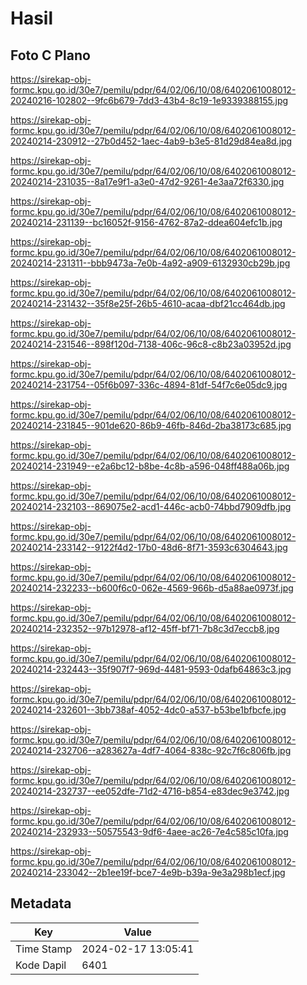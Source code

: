 # Hasil

## Foto C Plano

https://sirekap-obj-formc.kpu.go.id/30e7/pemilu/pdpr/64/02/06/10/08/6402061008012-20240216-102802--9fc6b679-7dd3-43b4-8c19-1e9339388155.jpg

https://sirekap-obj-formc.kpu.go.id/30e7/pemilu/pdpr/64/02/06/10/08/6402061008012-20240214-230912--27b0d452-1aec-4ab9-b3e5-81d29d84ea8d.jpg

https://sirekap-obj-formc.kpu.go.id/30e7/pemilu/pdpr/64/02/06/10/08/6402061008012-20240214-231035--8a17e9f1-a3e0-47d2-9261-4e3aa72f6330.jpg

https://sirekap-obj-formc.kpu.go.id/30e7/pemilu/pdpr/64/02/06/10/08/6402061008012-20240214-231139--bc16052f-9156-4762-87a2-ddea604efc1b.jpg

https://sirekap-obj-formc.kpu.go.id/30e7/pemilu/pdpr/64/02/06/10/08/6402061008012-20240214-231311--bbb9473a-7e0b-4a92-a909-6132930cb29b.jpg

https://sirekap-obj-formc.kpu.go.id/30e7/pemilu/pdpr/64/02/06/10/08/6402061008012-20240214-231432--35f8e25f-26b5-4610-acaa-dbf21cc464db.jpg

https://sirekap-obj-formc.kpu.go.id/30e7/pemilu/pdpr/64/02/06/10/08/6402061008012-20240214-231546--898f120d-7138-406c-96c8-c8b23a03952d.jpg

https://sirekap-obj-formc.kpu.go.id/30e7/pemilu/pdpr/64/02/06/10/08/6402061008012-20240214-231754--05f6b097-336c-4894-81df-54f7c6e05dc9.jpg

https://sirekap-obj-formc.kpu.go.id/30e7/pemilu/pdpr/64/02/06/10/08/6402061008012-20240214-231845--901de620-86b9-46fb-846d-2ba38173c685.jpg

https://sirekap-obj-formc.kpu.go.id/30e7/pemilu/pdpr/64/02/06/10/08/6402061008012-20240214-231949--e2a6bc12-b8be-4c8b-a596-048ff488a06b.jpg

https://sirekap-obj-formc.kpu.go.id/30e7/pemilu/pdpr/64/02/06/10/08/6402061008012-20240214-232103--869075e2-acd1-446c-acb0-74bbd7909dfb.jpg

https://sirekap-obj-formc.kpu.go.id/30e7/pemilu/pdpr/64/02/06/10/08/6402061008012-20240214-233142--9122f4d2-17b0-48d6-8f71-3593c6304643.jpg

https://sirekap-obj-formc.kpu.go.id/30e7/pemilu/pdpr/64/02/06/10/08/6402061008012-20240214-232233--b600f6c0-062e-4569-966b-d5a88ae0973f.jpg

https://sirekap-obj-formc.kpu.go.id/30e7/pemilu/pdpr/64/02/06/10/08/6402061008012-20240214-232352--97b12978-af12-45ff-bf71-7b8c3d7eccb8.jpg

https://sirekap-obj-formc.kpu.go.id/30e7/pemilu/pdpr/64/02/06/10/08/6402061008012-20240214-232443--35f907f7-969d-4481-9593-0dafb64863c3.jpg

https://sirekap-obj-formc.kpu.go.id/30e7/pemilu/pdpr/64/02/06/10/08/6402061008012-20240214-232601--3bb738af-4052-4dc0-a537-b53be1bfbcfe.jpg

https://sirekap-obj-formc.kpu.go.id/30e7/pemilu/pdpr/64/02/06/10/08/6402061008012-20240214-232706--a283627a-4df7-4064-838c-92c7f6c806fb.jpg

https://sirekap-obj-formc.kpu.go.id/30e7/pemilu/pdpr/64/02/06/10/08/6402061008012-20240214-232737--ee052dfe-71d2-4716-b854-e83dec9e3742.jpg

https://sirekap-obj-formc.kpu.go.id/30e7/pemilu/pdpr/64/02/06/10/08/6402061008012-20240214-232933--50575543-9df6-4aee-ac26-7e4c585c10fa.jpg

https://sirekap-obj-formc.kpu.go.id/30e7/pemilu/pdpr/64/02/06/10/08/6402061008012-20240214-233042--2b1ee19f-bce7-4e9b-b39a-9e3a298b1ecf.jpg


## Metadata

| Key        | Value               |
| ---------- | ------------------- |
| Time Stamp | 2024-02-17 13:05:41 |
| Kode Dapil | 6401                |



